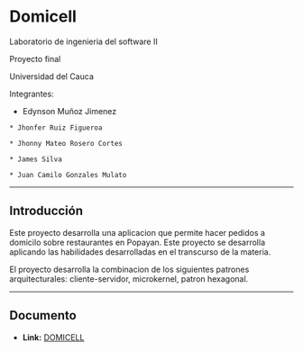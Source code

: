 # Domicell

Laboratorio de ingenieria del software II

Proyecto final 

Universidad del Cauca

Integrantes:  

   * Edynson Muñoz Jimenez 

    * Jhonfer Ruiz Figueroa 

    * Jhonny Mateo Rosero Cortes 

    * James Silva 

    * Juan Camilo Gonzales Mulato
  
****

## Introducción

Este proyecto desarrolla una aplicacion que permite hacer pedidos a domicilo sobre restaurantes en Popayan. Este proyecto se desarrolla aplicando las habilidades desarrolladas en el transcurso de la materia.

El proyecto desarrolla la combinacion de los siguientes patrones arquitecturales: cliente-servidor, microkernel, patron hexagonal.

****

## Documento

* **Link:**  [DOMICELL](https://drive.google.com/file/d/1wgd6-tQti9LU3BXahShLRiFcQ3A251R8/view?usp=sharing)
